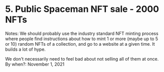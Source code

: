 # 5. Public Spaceman NFT sale - 2000 NFTs

Notes: We should probably use the industry standard NFT minting process where people find instructions about how to mint 1 or more (maybe up to 5 or 10) random NFTs of a collection, and go to a website at a given time. It builds a lot of hype.

We don't necessarily need to feel bad about not selling all of them at once.
By when?: November 1, 2021